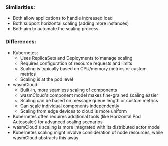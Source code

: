 
### Similarities:

- Both allow applications to handle increased load
- Both support horizontal scaling (adding more instances)
- Both aim to automate the scaling process

### Differences:

- Kubernetes:
    - Uses ReplicaSets and Deployments to manage scaling
    - Requires configuration of resource requests and limits
    - Scaling is typically based on CPU/memory metrics or custom metrics
    - Scaling is at the pod level
- wasmCloud:
    - Built-in, more seamless scaling of components
    - wasmCloud's component model makes fine-grained scaling easier
    - Scaling can be based on message queue length or custom metrics
    - Can scale individual components independently
    - Scaling from edge devices to cloud is more uniform
- Kubernetes often requires additional tools (like Horizontal Pod Autoscaler) for advanced scaling scenarios
- wasmCloud's scaling is more integrated with its distributed actor model
- Kubernetes scaling might involve consideration of node resources, while wasmCloud abstracts this away
